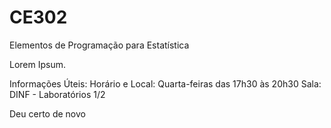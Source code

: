 # CE302
Elementos de Programação para Estatística

Lorem Ipsum.

Informações Úteis:
Horário e Local:
Quarta-feiras das 17h30 às 20h30
Sala: DINF - Laboratórios 1/2

Deu certo de novo